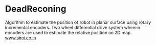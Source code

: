 # DeadReconing
Algorithm to estimate the  position of robot in planar surface using rotary incremental encoders.
Two wheel differential drive system wherein encoders are used to estimate the relative position on 2D map.
www.siroi.co.in
